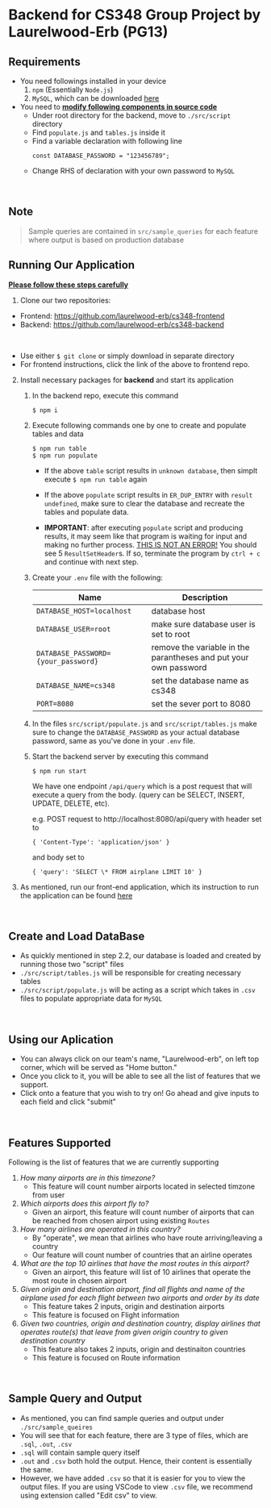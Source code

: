 # Backend for CS348 Group Project by Laurelwood-Erb (PG13)

## Requirements
- You need followings installed in your device
  1. `npm` (Essentially `Node.js`)
  2. `MySQL`, which can be downloaded <a href="https://dev.mysql.com/downloads/mysql/">here</a>
- You need to <u>**modify following components in source code**</u>
  - Under root directory for the backend, move to `./src/script` directory
  - Find `populate.js` and `tables.js` inside it
  - Find a variable declaration with following line
    ```JS
    const DATABASE_PASSWORD = "123456789";
    ```
  - Change RHS of declaration with your own password to `MySQL`

<br>

## Note
> Sample queries are contained in `src/sample_queries` for each feature where output is based on production database

## Running Our Application
<u>**Please follow these steps carefully**</u>

1. Clone our two repositories:
- Frontend: https://github.com/laurelwood-erb/cs348-frontend
- Backend:  https://github.com/laurelwood-erb/cs348-backend
<br>

- Use either `$ git clone` or simply download in separate directory
- For frontend instructions, click the link of the above to frontend repo.

2. Install necessary packages for **backend** and start its application
    1. In the backend repo, execute this command
        ```
        $ npm i
        ```
    2. Execute following commands one by one to create and populate tables and data
        ```
        $ npm run table
        $ npm run populate
        ```
        - If the above `table` script results in `unknown database`, then simplt execute `$ npm run table` again
        
        - If the above `populate` script results in `ER_DUP_ENTRY` with `result undefined`, make sure to clear the database and recreate the tables and populate data.
        - **IMPORTANT**: after executing `populate` script and producing results, it may seem like that program is waiting for input and making no further process. <u>THIS IS NOT AN ERROR!</u> You should see 5 `ResultSetHeader`s. If so, terminate the program by `ctrl + c` and continue with next step.


    3. Create  your `.env` file with the following:

        | Name      | Description |
        | ----------- | ----------- |
        | `DATABASE_HOST=localhost`      | database host       |
        | `DATABASE_USER=root`| make sure database user is set to root        |
        | `DATABASE_PASSWORD={your_password}`| remove the variable in the parantheses and put your own password        |
        | `DATABASE_NAME=cs348`| set the database name as cs348        |
        | `PORT=8080`| set the sever port to 8080       |
    4. In the files `src/script/populate.js` and `src/script/tables.js` make sure to change the `DATABASE_PASSWORD` as your actual database password, same as you've done in your `.env` file.
    5. Start the backend server by executing this command
        ```
        $ npm run start
        ```
        We have one endpoint `/api/query` which is a post request that will execute a query from the body. (query can be SELECT, INSERT, UPDATE, DELETE, etc).
        
        e.g. POST request to http://localhost:8080/api/query with header set to 
        ```
        { 'Content-Type': 'application/json' }
        ```
        and body set to 
        ```
        { 'query': 'SELECT \* FROM airplane LIMIT 10' }
        ```
3. As mentioned, run our front-end application, which its instruction to run the application can be found <a href="https://github.com/laurelwood-erb/cs348-frontend">here</a>

<br>

## Create and Load DataBase
- As quickly mentioned in step 2.2, our database is loaded and created by running those two "script" files
- `./src/script/tables.js` will be responsible for creating necessary tables
- `./src/script/populate.js` will be acting as a script which takes in `.csv` files to populate appropriate data for `MySQL` 

<br>

## Using our Aplication
- You can always click on our team's name, "Laurelwood-erb", on left top corner, which will be served as "Home button."
- Once you click to it, you will be able to see all the list of features that we support.
- Click onto a feature that you wish to try on! Go ahead and give inputs to each field and click "submit"

<br>

## Features Supported

Following is the list of features that we are currently supporting
1. *How many airports are in this timezone?*
   - This feature will count number airports located in selected timzone from user
2. *Which airports does this airport fly to?*
   - Given an airport, this feature will count number of airports that can be reached from chosen airport using existing `Routes`
3. *How many airlines are operated in this country?*
   -  By "operate", we mean that airlines who have route arriving/leaving a country
   -  Our feature will count number of countries that an airline operates
4. *What are the top 10 airlines that have the most routes in this airport?*
   - Given an airport, this feature will list of 10 airlines that operate the most route in chosen airport
5. *Given origin and destination airport, find all flights and name of the airplane used for each flight between two airports and order by its date*
   - This feature takes 2 inputs, origin and destination airports
   - This feature is focused on Flight information
6. *Given two countries, origin and destination country, display airlines that operates route(s) that leave from given origin country to given destination country*
   - This feature also takes 2 inputs, origin and destinaiton countries
   - This feature is focused on Route information

<br>

## Sample Query and Output
- As mentioned, you can find sample queries and output under `./src/sample_queires`
- You will see that for each feature, there are 3 type of files, which are `.sql`, `.out`, `.csv`
- `.sql` will contain sample query itself
- `.out` and `.csv` both hold the output. Hence, their content is essentially the same.
- However, we have added `.csv` so that it is easier for you to view the output files. If you are using VSCode to view `.csv` file, we recommend using extension called "Edit csv" to view.
